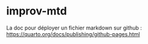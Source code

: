# improv-mtd
La doc pour déployer un fichier markdown sur github :
https://quarto.org/docs/publishing/github-pages.html

